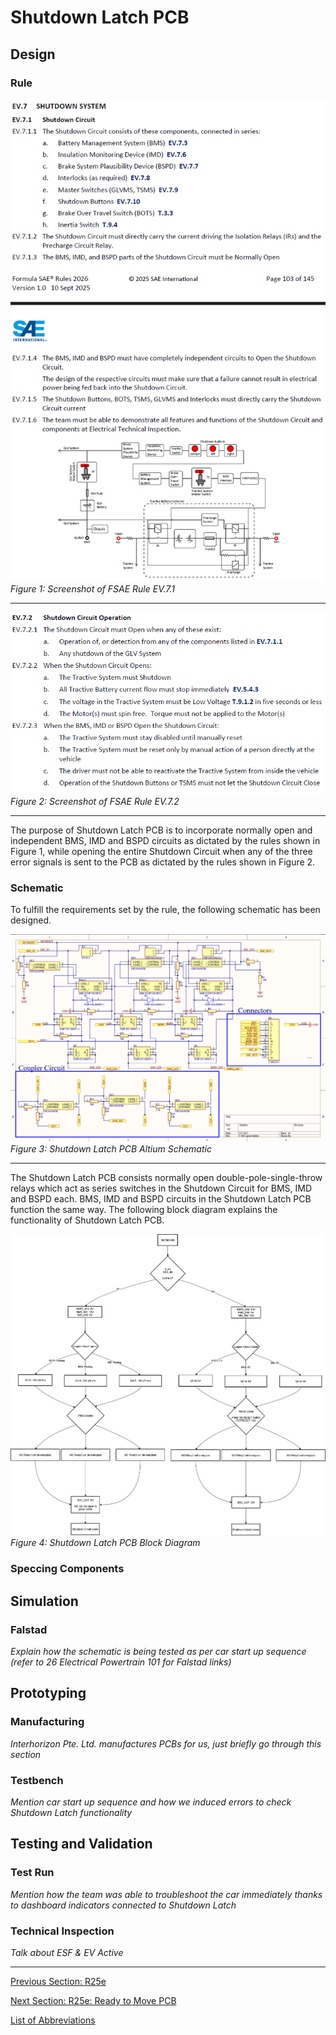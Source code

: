 # Shutdown Latch PCB

## Design
### Rule
![EV.7.1](../Figures/Rule_Shutdown%20Circuit%201.png)  
_Figure 1: Screenshot of FSAE Rule EV.7.1_

---

![EV.7.2](../Figures/Rule_Shutdown%20Circuit%202.png)  
_Figure 2: Screenshot of FSAE Rule EV.7.2_

---

The purpose of Shutdown Latch PCB is to incorporate normally open and independent BMS, IMD and BSPD circuits as dictated by the rules shown in Figure 1, while opening the entire Shutdown Circuit when any of the three error signals is sent to the PCB as dictated by the rules shown in Figure 2.

### Schematic
To fulfill the requirements set by the rule, the following schematic has been designed.  

![Shutdown Latch PCB Detailed Schematic](../Figures/Shutdown%20Latch%20PCB%20Detailed%20Schematic.png)  
_Figure 3: Shutdown Latch PCB Altium Schematic_

---

The Shutdown Latch PCB consists normally open double-pole-single-throw relays which act as series switches in the Shutdown Circuit for BMS, IMD and BSPD each. BMS, IMD and BSPD circuits in the Shutdown Latch PCB function the same way. The following block diagram explains the functionality of Shutdown Latch PCB.  

![Shutdown Latch PCB Block Diagram](../Figures/Shutdown%20Latch%20PCB%20Block%20Diagram.jpg)  
_Figure 4: Shutdown Latch PCB Block Diagram_

### Speccing Components


## Simulation
### Falstad
_Explain how the schematic is being tested as per car start up sequence (refer to 26 Electrical Powertrain 101 for Falstad links)_

## Prototyping
### Manufacturing
_Interhorizon Pte. Ltd. manufactures PCBs for us, just briefly go through this section_

### Testbench
_Mention car start up sequence and how we induced errors to check Shutdown Latch functionality_

## Testing and Validation
### Test Run
_Mention how the team was able to troubleshoot the car immediately thanks to dashboard indicators connected to Shutdown Latch_

### Technical Inspection
_Talk about ESF & EV Active_

---

[Previous Section: R25e](r25e.md)

[Next Section: R25e: Ready to Move PCB](ready-to-move.md)  

[List of Abbreviations](list-of-abbrev.md)